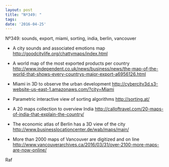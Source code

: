 ```yaml
---
layout: post
title: "Nº349: "
tags:
date: '2016-04-25'
---
```


Nº349: sounds, export, miami, sorting, india, berlin, vancouver

* A city sounds and associated emotions map
  http://goodcitylife.org/chattymaps/index.html

* A world map of the most exported products per country
  http://www.independent.co.uk/news/business/news/the-map-of-the-world-that-shows-every-countrys-major-export-a6956126.html

* Miami in 3D to observe the urban development
  http://cybercity3d.s3-website-us-east-1.amazonaws.com/?city=Miami

* Parametric interactive view of sorting algorithms
  http://sorting.at/

* A 20 maps collection to overview India
  http://calloftravel.com/20-maps-of-india-that-explain-the-country/

* The economic atlas of Berlin has a 3D view of the city
  http://www.businesslocationcenter.de/wab/maps/main/

* More than 2000 maps of Vancouver are digitized and on line
  http://www.vancouverarchives.ca/2016/03/31/over-2100-more-maps-are-now-online/

Raf
